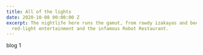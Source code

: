 ```yaml
---
title: All of the lights
date: 2020-10-08 00:00:00 Z
excerpt: The nightlife here runs the gamut, from rowdy izakayas and beer bars, to
  red-light entertainment and the infamous Robot Restaurant.
---
```


blog 1
